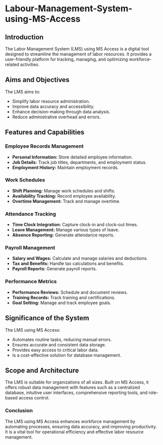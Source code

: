# Labour-Management-System-using-MS-Access

## Introduction

The Labor Management System (LMS) using MS Access is a digital tool designed to streamline the management of labor resources. It provides a user-friendly platform for tracking, managing, and optimizing workforce-related activities.

## Aims and Objectives

The LMS aims to:
- Simplify labor resource administration.
- Improve data accuracy and accessibility.
- Enhance decision-making through data analysis.
- Reduce administrative overhead and errors.

## Features and Capabilities

### Employee Records Management
- **Personal Information:** Store detailed employee information.
- **Job Details:** Track job titles, departments, and employment status.
- **Employment History:** Maintain employment records.

### Work Schedules
- **Shift Planning:** Manage work schedules and shifts.
- **Availability Tracking:** Record employee availability.
- **Overtime Management:** Track and manage overtime.

### Attendance Tracking
- **Time Clock Integration:** Capture clock-in and clock-out times.
- **Leave Management:** Manage various types of leave.
- **Absence Reporting:** Generate attendance reports.

### Payroll Management
- **Salary and Wages:** Calculate and manage salaries and deductions.
- **Tax and Benefits:** Handle tax calculations and benefits.
- **Payroll Reports:** Generate payroll reports.

### Performance Metrics
- **Performance Reviews:** Schedule and document reviews.
- **Training Records:** Track training and certifications.
- **Goal Setting:** Manage and track employee goals.

## Significance of the System

The LMS using MS Access:
- Automates routine tasks, reducing manual errors.
- Ensures accurate and consistent data storage.
- Provides easy access to critical labor data.
- Is a cost-effective solution for database management.

## Scope and Architecture

The LMS is suitable for organizations of all sizes. Built on MS Access, it offers robust data management with features such as a centralized database, intuitive user interfaces, comprehensive reporting tools, and role-based access control.

### Conclusion

The LMS using MS Access enhances workforce management by automating processes, ensuring data accuracy, and improving productivity. It is a vital tool for operational efficiency and effective labor resource management.
